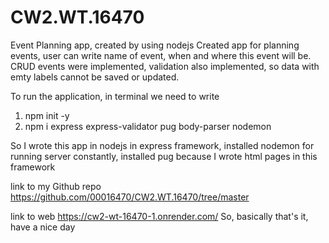 # CW2.WT.16470
Event Planning app, created by using nodejs
Created app for planning events, user can write name of event, when and where this event will be. CRUD events were implemented, validation also implemented, so data with emty labels cannot be saved or updated. 

To run the application, in terminal we need to write 
1. npm init -y 
2. npm i express express-validator pug body-parser nodemon

So I wrote this app in nodejs in express framework, installed nodemon for running server constantly, installed pug because I wrote html pages in this framework

link to my Github repo https://github.com/00016470/CW2.WT.16470/tree/master

link to web https://cw2-wt-16470-1.onrender.com/
So, basically that's it, have a nice day